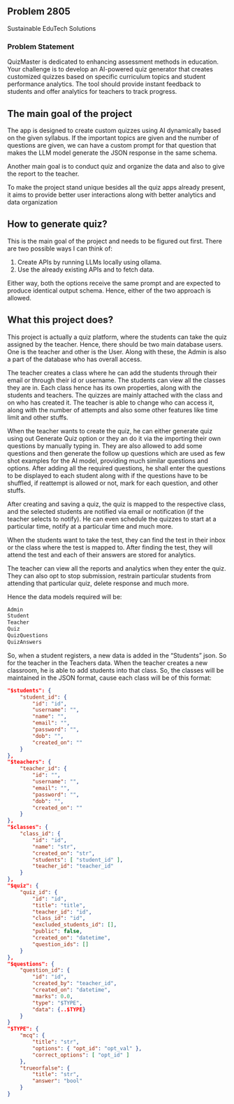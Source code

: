 ## **Problem 2805**

Sustainable EduTech Solutions

### **Problem Statement**

QuizMaster is dedicated to enhancing assessment methods in education. Your challenge is to develop an AI-powered quiz generator that creates customized quizzes based on specific curriculum topics and student performance analytics. The tool should provide instant feedback to students and offer analytics for teachers to track progress.

## The main goal of the project

The app is designed to create custom quizzes using AI dynamically based on the given syllabus. If the important topics are given and the number of questions are given, we can have a custom prompt for that question that makes the LLM model generate the JSON response in the same schema.

Another main goal is to conduct quiz and organize the data and also to give the report to the teacher.

To make the project stand unique besides all the quiz apps already present, it aims to provide better user interactions along with better analytics and data organization

## How to generate quiz?

This is the main goal of the project and needs to be figured out first. There are two possible ways I can think of:

1. Create APIs by running LLMs locally using ollama.
2. Use the already existing APIs and to fetch data.

Either way, both the options receive the same prompt and are expected to produce identical output schema. Hence, either of the two approach is allowed.

## What this project does?

This project is actually a quiz platform, where the students can take the quiz assigned by the teacher. Hence, there should be two main database users. One is the teacher and other is the User. Along with these, the Admin is also a part of the database who has overall access.

The teacher creates a class where he can add the students through their email or through their id or username. The students can view all the classes they are in. Each class hence has its own properties, along with the students and teachers. The quizzes are mainly attached with the class and on who has created it. The teacher is able to change who can access it, along with the number of attempts and also some other features like time limit and other stuffs.

When the teacher wants to create the quiz, he can either generate quiz using out Generate Quiz option or they an do it via the importing their own questions by manually typing in. They are also allowed to add some questions and then generate the follow up questions which are used as few shot examples for the AI model, providing much similar questions and options. After adding all the required questions, he shall enter the questions to be displayed to each student along with if the questions have to be shuffled, if reattempt is allowed or not, mark for each question, and other stuffs.

After creating and saving a quiz, the quiz is mapped to the respective class, and the selected students are notified via email or notification (if the teacher selects to notify). He can even schedule the quizzes to start at a particular time, notify at a particular time and much more.

When the students want to take the test, they can find the test in their inbox or the class where the test is mapped to. After finding the test, they will attend the test and each of their answers are stored for analytics.

The teacher can view all the reports and analytics when they enter the quiz. They can also opt to stop submission, restrain particular students from attending that particular quiz, delete response and much more.

Hence the data models required will be:

```jsx
Admin
Student
Teacher
Quiz
QuizQuestions
QuizAnswers
```

So, when a student registers, a new data is added in the “Students” json. So for the teacher in the Teachers data. When the teacher creates a new classroom, he is able to add students into that class. So, the classes will be maintained in the JSON format, cause each class will be of this format:

```json
"$students": {
	"student_id": {
		"id": "id",
		"username": "",
		"name": "",
		"email": "",
		"password": "",
		"dob": "",
		"created_on": ""
	}
},
"$teachers": {
	"teacher_id": {
		"id": "",
		"username": "",
		"email": "",
		"password": "",
		"dob": "",
		"created_on": ""
	}
},
"$classes": {
	"class_id": {
		"id": "id",
		"name": "str",
		"created_on": "str",
		"students": [ "student_id" ],
		"teacher_id": "teacher_id"
	}
},
"$quiz": {
	"quiz_id": {
		"id": "id",
		"title": "title",
		"teacher_id": "id",
		"class_id": "id",
		"excluded_students_id": [],
		"public": false,
		"created_on": "datetime",
		"question_ids": []
	}
},
"$questions": {
	"question_id": {
		"id": "id",
		"created_by": "teacher_id",
		"created_on": "datetime",
		"marks": 0.0,
		"type": "$TYPE",
		"data": {..$TYPE}
	}
}
"$TYPE": {
	"mcq": {
		"title": "str",
		"options": { "opt_id": "opt_val" },
		"correct_options": [ "opt_id" ]
	},
	"trueorfalse": {
		"title": "str",
		"answer": "bool"
	} 
}
```
